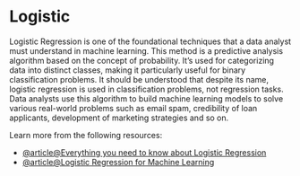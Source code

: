 # Logistic 

Logistic Regression is one of the foundational techniques that a data analyst must understand in machine learning. This method is a predictive analysis algorithm based on the concept of probability. It’s used for categorizing data into distinct classes, making it particularly useful for binary classification problems. It should be understood that despite its name, logistic regression is used in classification problems, not regression tasks. Data analysts use this algorithm to build machine learning models to solve various real-world problems such as email spam, credibility of loan applicants, development of marketing strategies and so on.

Learn more from the following resources:

- [@article@Everything you need to know about Logistic Regression](https://www.spiceworks.com/tech/artificial-intelligence/articles/what-is-logistic-regression/)
- [@article@Logistic Regression for Machine Learning](https://machinelearningmastery.com/logistic-regression-for-machine-learning/)